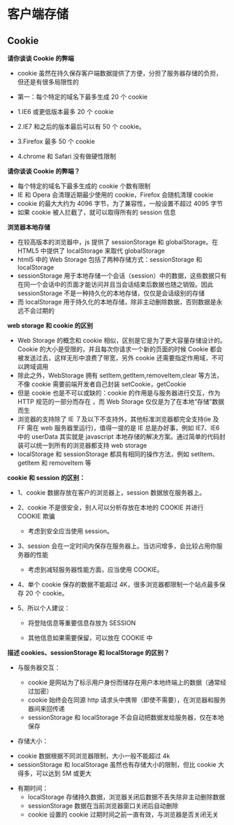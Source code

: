 # 客户端存储

## Cookie

**请你谈谈 Cookie 的弊端**

- cookie 虽然在持久保存客户端数据提供了方便，分担了服务器存储的负担，但还是有很多局限性的
- 第一：每个特定的域名下最多生成 20 个 cookie

- 1.IE6 或更低版本最多 20 个 cookie

- 2.IE7 和之后的版本最后可以有 50 个 cookie。

- 3.Firefox 最多 50 个 cookie

- 4.chrome 和 Safari 没有做硬性限制

**请你谈谈 Cookie 的弊端？**

- 每个特定的域名下最多生成的 cookie 个数有限制
- IE 和 Opera 会清理近期最少使用的 cookie，Firefox 会随机清理 cookie
- cookie 的最大大约为 4096 字节，为了兼容性，一般设置不超过 4095 字节
- 如果 cookie 被人拦截了，就可以取得所有的 session 信息

**浏览器本地存储**

- 在较高版本的浏览器中，js 提供了 sessionStorage 和 globalStorage。在 HTML5 中提供了 localStorage 来取代 globalStorage
- html5 中的 Web Storage 包括了两种存储方式：sessionStorage 和 localStorage
- sessionStorage 用于本地存储一个会话（session）中的数据，这些数据只有在同一个会话中的页面才能访问并且当会话结束后数据也随之销毁。因此 sessionStorage 不是一种持久化的本地存储，仅仅是会话级别的存储
- 而 localStorage 用于持久化的本地存储，除非主动删除数据，否则数据是永远不会过期的

**web storage 和 cookie 的区别**

- Web Storage 的概念和 cookie 相似，区别是它是为了更大容量存储设计的。Cookie 的大小是受限的，并且每次你请求一个新的页面的时候 Cookie 都会被发送过去，这样无形中浪费了带宽，另外 cookie 还需要指定作用域，不可以跨域调用
- 除此之外，WebStorage 拥有 setItem,getItem,removeItem,clear 等方法，不像 cookie 需要前端开发者自己封装 setCookie，getCookie
- 但是 cookie 也是不可以或缺的：cookie 的作用是与服务器进行交互，作为 HTTP 规范的一部分而存在 ，而 Web Storage 仅仅是为了在本地“存储”数据而生
- 浏览器的支持除了 IE ７及以下不支持外，其他标准浏览器都完全支持(ie 及 FF 需在 web 服务器里运行)，值得一提的是 IE 总是办好事，例如 IE7、IE6 中的 userData 其实就是 javascript 本地存储的解决方案。通过简单的代码封装可以统一到所有的浏览器都支持 web storage
- localStorage 和 sessionStorage 都具有相同的操作方法，例如 setItem、getItem 和 removeItem 等

**cookie 和 session 的区别：**

- 1、cookie 数据存放在客户的浏览器上，session 数据放在服务器上。

- 2、cookie 不是很安全，别人可以分析存放在本地的 COOKIE 并进行 COOKIE 欺骗

  - 考虑到安全应当使用 session。

- 3、session 会在一定时间内保存在服务器上。当访问增多，会比较占用你服务器的性能

  - 考虑到减轻服务器性能方面，应当使用 COOKIE。

- 4、单个 cookie 保存的数据不能超过 4K，很多浏览器都限制一个站点最多保存 20 个 cookie。

- 5、所以个人建议：

  - 将登陆信息等重要信息存放为 SESSION

  - 其他信息如果需要保留，可以放在 COOKIE 中

**描述 cookies、sessionStorage 和 localStorage 的区别？**

- 与服务器交互：

  - cookie 是网站为了标示用户身份而储存在用户本地终端上的数据（通常经过加密）
  - cookie 始终会在同源 http 请求头中携带（即使不需要），在浏览器和服务器间来回传递
  - sessionStorage 和 localStorage 不会自动把数据发给服务器，仅在本地保存

- 存储大小：

* cookie 数据根据不同浏览器限制，大小一般不能超过 4k
* sessionStorage 和 localStorage 虽然也有存储大小的限制，但比 cookie 大得多，可以达到 5M 或更大

- 有期时间：
  - localStorage 存储持久数据，浏览器关闭后数据不丢失除非主动删除数据
  - sessionStorage 数据在当前浏览器窗口关闭后自动删除
  - cookie 设置的 cookie 过期时间之前一直有效，与浏览器是否关闭无关
